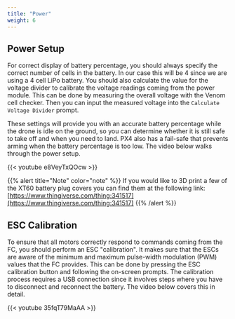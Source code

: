 ```yaml
---
title: "Power"
weight: 6
---
```


## Power Setup

For correct display of battery percentage, you should always specify the correct number
of cells in the battery. In our case this will be 4 since we are using a 4 cell LiPo
battery. You should also calculate the value for the voltage divider to calibrate the
voltage readings coming from the power module. This can be done by measuring the overall
voltage with the Venom cell checker. Then you can input the measured voltage into the
`Calculate Voltage Divider` prompt.

These settings will provide you with an accurate battery percentage while the drone is
idle on the ground, so you can determine whether it is still safe to take off and when
you need to land. PX4 also has a fail-safe that prevents arming when the battery
percentage is too low. The video below walks through the power setup.

{{< youtube e8VeyTxQOcw >}}

{{% alert title="Note" color="note" %}} If you would like to 3D print a few of the XT60
battery plug covers you can find them at the following link:
[https://www.thingiverse.com/thing:341517](https://www.thingiverse.com/thing:341517)
{{% /alert %}}

## ESC Calibration

To ensure that all motors correctly respond to commands coming from the FC, you should
perform an ESC "calibration". It makes sure that the ESCs are aware of the minimum and
maximum pulse-width modulation (PWM) values that the FC provides. This can be done by
pressing the ESC calibration button and following the on-screen prompts. The calibration
process requires a USB connection since it involves steps where you have to disconnect
and reconnect the battery. The video below covers this in detail.

{{< youtube 35fqT79MaAA >}}
